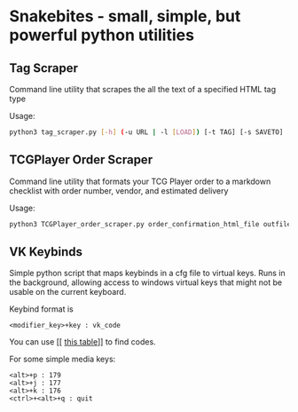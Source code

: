 # Snakebites - small, simple, but powerful python utilities

## Tag Scraper
Command line utility that scrapes the all the text of a specified HTML tag type

Usage:
```bash
python3 tag_scraper.py [-h] (-u URL | -l [LOAD]) [-t TAG] [-s SAVETO]
```

## TCGPlayer Order Scraper
Command line utility that formats your TCG Player order to a markdown checklist with order number, vendor, and estimated delivery

Usage:
```bash
python3 TCGPlayer_order_scraper.py order_confirmation_html_file outfile
```

## VK Keybinds
Simple python script that maps keybinds in a cfg file to virtual keys. Runs in the background, allowing access to windows virtual keys that might not be usable on the current keyboard.

Keybind format is
```
<modifier_key>+key : vk_code
```

You can use  [[ [this table](https://learn.microsoft.com/en-us/windows/win32/inputdev/virtual-key-codes)]] to find codes.

For some simple media keys:
```
<alt>+p : 179
<alt>+j : 177
<alt>+k : 176
<ctrl>+<alt>+q : quit
```
